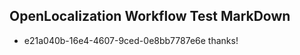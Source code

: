 ## OpenLocalization Workflow Test MarkDown
* e21a040b-16e4-4607-9ced-0e8bb7787e6e 
thanks!<!--HONumber=Mar16_HO2-->
